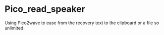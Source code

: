 Pico_read_speaker
=================

Using Pico2wave to ease from the recovery text to the clipboard or a file so unlimited.
